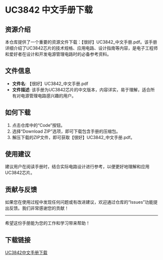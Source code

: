 # UC3842 中文手册下载

## 资源介绍

本仓库提供了一个重要的资源文件下载：【很好】UC3842_中文手册.pdf。该手册详细介绍了UC3842芯片的技术规格、应用电路、设计指南等内容，是电子工程师和爱好者在设计和开发电源管理电路时的必备参考资料。

## 文件信息

- **文件名**: 【很好】UC3842_中文手册.pdf
- **文件描述**: 该手册为UC3842芯片的中文版本，内容详实，易于理解，适合所有对电源管理电路感兴趣的用户。

## 如何下载

1. 点击仓库中的“Code”按钮。
2. 选择“Download ZIP”选项，即可下载包含手册的压缩包。
3. 解压下载的ZIP文件，即可获取【很好】UC3842_中文手册.pdf。

## 使用建议

建议用户在阅读手册时，结合实际电路设计进行参考，以便更好地理解和应用UC3842芯片。

## 贡献与反馈

如果您在使用过程中发现任何问题或有改进建议，欢迎通过仓库的“Issues”功能提出反馈。我们非常感谢您的贡献！

---

希望这份手册能为您的工作和学习带来帮助！

## 下载链接

[UC3842中文手册下载](https://pan.quark.cn/s/835c2659a062)